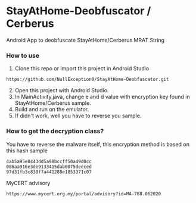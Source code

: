 # StayAtHome-Deobfuscator / Cerberus
Android App to deobfuscate StayAtHome/Cerberus MRAT String

### How to use

1. Clone this repo or import this project in Android Studio
```
https://github.com/NullException0/StayAtHome-Deobfuscator.git
```
2. Open this project with Android Studio.
3. In MainActivity.java, change e and d value with encryption key found in StayAtHome/Cerberus sample.
4. Build and run on the emulator.
5. If didn't work, well you have to reverse you sample.

### How to get the decryption class?
You have to reverse the malware itself, this encryption method is based on this hash sample
```
4ab5a95e8443dd5a98bccff50a49d0cc
086aa916e3de9133415dab0075deeced
97d31fb3c830f7a441288e1853371c07
```

MyCERT advisory
```
https://www.mycert.org.my/portal/advisory?id=MA-788.062020
```
